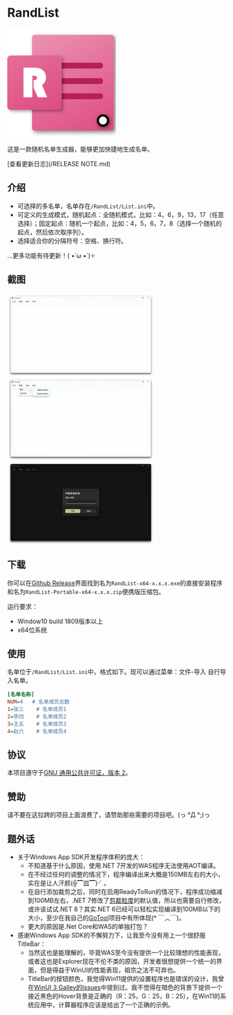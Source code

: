 # RandList

<img src="Assest\WindowIcon.png" style="zoom:50%;" />

这是一款随机名单生成器，能够更加快捷地生成名单。

[查看更新日志](/RELEASE NOTE.md)

## 介绍

- 可选择的多名单，名单存在`/RandList/List.ini`中。
- 可定义的生成模式，随机起点：全随机模式，比如：4，6，9，13，17（任意选择）；固定起点：随机一个起点，比如：4，5，6，7，8（选择一个随机的起点，然后依次取序列）。
- 选择适合你的分隔符号：空格、换行符。

...更多功能有待更新！( •̀ ω •́ )✧
## 截图

<img src="Assest\Screenshot-1.png" style="zoom: 33%;" />

<img src="Assest\Screenshot-2.png" style="zoom:33%;" />

<img src="Assest\Screenshot-3.png" style="zoom:33%;" />

## 下载

你可以在[Github Release](https://github.com/ChenYiLins/RandList/releases)界面找到名为`RandList-x64-x.x.x.exe`的直接安装程序和名为`RandList-Portable-x64-x.x.x.zip`便携版压缩包。

运行要求：

- Window10 build 1809版本以上
- x64位系统

## 使用

名单位于`/RandList/List.ini`中，格式如下。现可以通过菜单：文件-导入 自行导入名单。

```ini
[名单名称]
NUM=4	# 名单成员总数
1=张三	# 名单成员1
2=李四	# 名单成员2
3=王五	# 名单成员3
4=赵六	# 名单成员4
```

## 协议

本项目遵守于[GNU 通用公共许可证，版本 2](https://www.gnu.org/licenses/old-licenses/gpl-2.0.html)。

## 赞助

请不要在这拉跨的项目上面浪费了，请赞助那些需要的项目吧。(っ °Д °;)っ

## 题外话

- 关于Windows App SDK开发程序体积的庞大：
  - 不知道基于什么原因，使用.NET 7开发的WAS程序无法使用AOT编译。
  - 在不经过任何的调整的情况下，程序编译出来大概是150MB左右的大小，实在是让人汗颜(╬▔皿▔)╯。
  - 在自行添加裁剪之后，同时在启用ReadyToRun的情况下，程序成功缩减到100MB左右，.NET 7修改了[剪裁粒度](https://learn.microsoft.com/dotnet/core/deploying/trimming/trimming-options?pivots=dotnet-7-0#trimming-granularity)的默认值，所以也需要自行修改，或许该试试.NET 8？其实.NET 6已经可以轻松实现编译到100MB以下的大小，至少在我自己的[GoTool](https://github.com/ChenYiLins/GoTool)项目中有所体现(* ￣︿￣)。
  - 更大的原因是.Net Core和WAS的单独打包？
- 感谢Windows App SDK的不懈努力下，让我至今没有用上一个很舒服TitleBar：
  - 当然这也是能理解的，毕竟WAS至今没有提供一个比较理想的性能表现，或者这也是Explorer现在不伦不类的原因，开发者很想提供一个统一的界面，但是得益于WinUI的性能表现，祖宗之法不可弃也。
  - TitleBar的按钮颜色，我觉得Win11提供的设置程序也是错误的设计，我曾在[WinUI 3 Galley的Issues](https://github.com/microsoft/WinUI-Gallery/issues/1364)中提到过。我不觉得在暗色的背景下提供一个接近黑色的Hover背景是正确的（R：25，G：25，B：25），在Win11的系统应用中，计算器程序应该是给出了一个正确的示例。